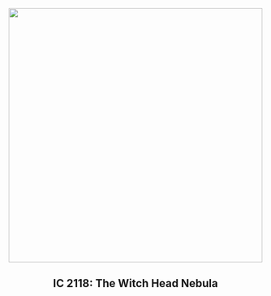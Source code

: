 
<p align="center"><img src="https://apod.nasa.gov/apod/image/2310/WitchHead_Alharbi_1080.jpg" width="500" height="500"></p>
<h2 align="center"> IC 2118: The Witch Head Nebula </h2>
